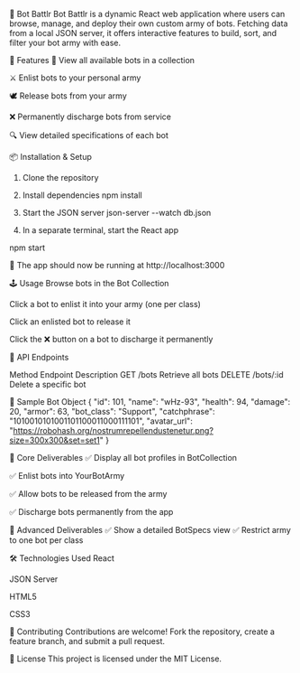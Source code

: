 🤖 Bot Battlr
Bot Battlr is a dynamic React web application where users can browse, manage, and deploy their own custom army of bots. Fetching data from a local JSON server, it offers interactive features to build, sort, and filter your bot army with ease.

🚀 Features
🧭 View all available bots in a collection

⚔️ Enlist bots to your personal army

🕊️ Release bots from your army

❌ Permanently discharge bots from service

🔍 View detailed specifications of each bot


📦 Installation & Setup
1. Clone the repository

2. Install dependencies
npm install
3. Start the JSON server
json-server --watch db.json

4. In a separate terminal, start the React app

npm start

📍 The app should now be running at http://localhost:3000

🕹️ Usage
Browse bots in the Bot Collection

Click a bot to enlist it into your army (one per class)

Click an enlisted bot to release it

Click the ❌ button on a bot to discharge it permanently

🔌 API Endpoints

Method	  Endpoint	 Description
GET	/bots	Retrieve  all bots
DELETE	  /bots/:id	  Delete a specific bot

🔁 Sample Bot Object
{
  "id": 101,
  "name": "wHz-93",
  "health": 94,
  "damage": 20,
  "armor": 63,
  "bot_class": "Support",
  "catchphrase": "1010010101001101100011000111101",
  "avatar_url": "https://robohash.org/nostrumrepellendustenetur.png?size=300x300&set=set1"
}

📌 Core Deliverables
✅ Display all bot profiles in BotCollection

✅ Enlist bots into YourBotArmy

✅ Allow bots to be released from the army

✅ Discharge bots permanently from the app

🌟 Advanced Deliverables
✅ Show a detailed BotSpecs view
✅ Restrict army to one bot per class

🛠️ Technologies Used
React

JSON Server

HTML5

CSS3

🤝 Contributing
Contributions are welcome!
Fork the repository, create a feature branch, and submit a pull request.

📄 License
This project is licensed under the MIT License.